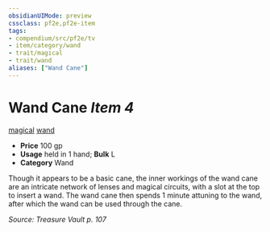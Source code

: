```yaml
---
obsidianUIMode: preview
cssclass: pf2e,pf2e-item
tags:
- compendium/src/pf2e/tv
- item/category/wand
- trait/magical
- trait/wand
aliases: ["Wand Cane"]
---
```

# Wand Cane *Item 4*  
[magical](rules/traits/magical.md "Magical Item Trait")  [wand](rules/traits/wand.md "Wand Item Trait")  

- **Price** 100 gp
- **Usage** held in 1 hand; **Bulk** L
- **Category** Wand

Though it appears to be a basic cane, the inner workings of the wand cane are an intricate network of lenses and magical circuits, with a slot at the top to insert a wand. The wand cane then spends 1 minute attuning to the wand, after which the wand can be used through the cane.

*Source: Treasure Vault p. 107*